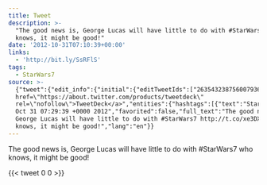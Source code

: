 ```yaml
---
title: Tweet
description: >-
  "The good news is, George Lucas will have little to do with #StarWars7  who
  knows, it might be good!"
date: '2012-10-31T07:10:39+00:00'
links:
  - 'http://bit.ly/SsRFlS'
tags:
  - StarWars7
source: >-
  {"tweet":{"edit_info":{"initial":{"editTweetIds":["263543238756007936"],"editableUntil":"2012-10-31T08:29:39.173Z","editsRemaining":"5","isEditEligible":true}},"retweeted":false,"source":"<a
  href=\"https://about.twitter.com/products/tweetdeck\"
  rel=\"nofollow\">TweetDeck</a>","entities":{"hashtags":[{"text":"StarWars7","indices":["59","69"]}],"symbols":[],"user_mentions":[],"urls":[{"url":"http://t.co/xe3DXW1O","expanded_url":"http://bit.ly/SsRFlS","display_url":"bit.ly/SsRFlS","indices":["70","90"]}]},"display_text_range":["0","119"],"favorite_count":"0","id_str":"263543238756007936","truncated":false,"retweet_count":"0","id":"263543238756007936","possibly_sensitive":false,"created_at":"Wed
  Oct 31 07:29:39 +0000 2012","favorited":false,"full_text":"The good news is,
  George Lucas will have little to do with #StarWars7 http://t.co/xe3DXW1O who
  knows, it might be good!","lang":"en"}}
---
```

The good news is, George Lucas will have little to do with #StarWars7  who knows, it might be good!
    
{{< tweet 0 0 >}}
    
